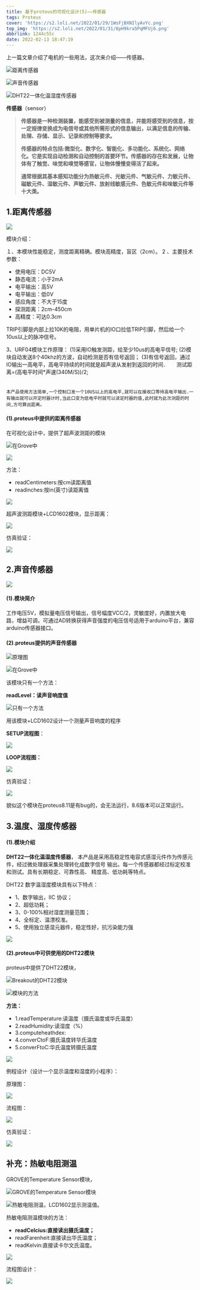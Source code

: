```yaml
---
title: 基于proteus的可视化设计(5)——传感器
tags: Proteus
cover: 'https://s2.loli.net/2022/01/29/1WsFjBXNIlyAvYc.png'
top_img: 'https://s2.loli.net/2022/01/31/8pH9kra5PqMFUj6.png'
abbrlink: 1244c55c
date: 2022-02-13 18:47:19
---
```


上一篇文章介绍了电机的一些用法，这次来介绍——传感器。

![距离传感器](https://s2.loli.net/2022/02/13/tVdRNsYSIyZPBrq.png)

![声音传感器](https://s2.loli.net/2022/02/13/D8oraYvJXlVQtbB.png)

![DHT22一体化温湿度传感器](https://s2.loli.net/2022/02/13/MkPCcfF9LOzopGU.png)

**传感器**（sensor）

> **传感器是一种检测装置，能感受到被测量的信息，并能将感受到的信息，按一定规律变换成为电信号或其他所需形式的信息输出，以满足信息的传输、处理、存储、显示、记录和控制等要求。**
>
>    **传感器的特点包括:微型化、数字化、智能化、多功能化、系统化、网络化。它是实现自动检测和自动控制的首要环节。传感器的存在和发展，让物体有了触觉、味觉和嗅觉等感官，让物体慢慢变得活了起来。**
>
>    **通常根据其基本感知功能分为热敏元件、光敏元件、气敏元件、力敏元件、磁敏元件、湿敏元件、声敏元件、放射线敏感元件、色敏元件和味敏元件等十大类。**

## 1.距离传感器



![](https://s2.loli.net/2022/02/13/iFnUAzLMD7rojQ4.png)

模块介绍：

１、本模块性能稳定，测度距离精确。模块高精度，盲区（2cm）。
 2 、主要技术参数：

- 使用电压：DC5V        
- 静态电流：小于2mA
- 电平输出：高5V           
- 电平输出：低0V
- 感应角度：不大于15度       
- 探测距离：2cm-450cm      
- 高精度：可达0.3cm

 TRIP引脚是内部上拉10K的电阻，用单片机的IO口拉低TRIP引脚，然后给一个10us以上的脉冲信号。 

3、URF04模块工作原理：
	(1)采用IO触发测距，给至少10us的高电平信号;
	(2)模块自动发送8个40khz的方波，自动检测是否有信号返回；
	(3)有信号返回，通过IO输出一高电平，高电平持续的时间就是超声波从发射到返回的时间．
　 			测试距离=(高电平时间*声速(340M/S))/2;   
　 

	本产品使用方法简单,一个控制口发一个10US以上的高电平,就可以在接收口等待高电平输出.一有输出就可以开定时器计时,当此口变为低电平时就可以读定时器的值,此时就为此次测距的时间,方可算出距离。 

#### (1).proteus中提供的距离传感器

在可视化设计中，提供了超声波测距的模块

![在Grove中](https://s2.loli.net/2022/02/13/zGUsZbBOhT2aYHj.png)

![](https://s2.loli.net/2022/02/13/YGSxjLfXyPiumV6.png)

方法：

- readCentimeters:按cm读距离值
- readinches:按in(英寸)读距离值

![](https://s2.loli.net/2022/02/13/IUmRWGnoDlwh9HN.png)

超声波测距模块+LCD1602模块，显示距离：

![](https://s2.loli.net/2022/02/13/ILaGfT5OVrmRBSJ.png)

仿真验证：

![](https://s2.loli.net/2022/02/13/SYIQ2pigeowxMO9.png)

## 2.声音传感器

![](https://s2.loli.net/2022/02/13/Zqncr4kAM6LVfew.png)

#### (1).模块简介

工作电压5V，模拟量电压信号输出，信号幅度VCC/2，灵敏度好，内置放大电路，增益可调，可通过AD转换获得声音强度的电压信号适用于arduino平台，兼容arduino传感器接口。



#### (2).proteus提供的声音传感器



![原理图](https://s2.loli.net/2022/02/13/L6TkOqB1Xh3xtim.png)

![在Grove中](https://s2.loli.net/2022/02/13/kSlOdi4rneVtcQD.png)

该模块只有一个方法：

**readLevel：读声音响度值**

![只有一个方法](https://s2.loli.net/2022/02/13/pEM1BrXVOn9dIRZ.png)

用该模块+LCD1602设计一个测量声音响度的程序

**SETUP流程图**：

![](https://s2.loli.net/2022/02/13/ohNsenm3YSCZUaI.png)

**LOOP流程图：**

![](https://s2.loli.net/2022/02/13/AF1xl6p5UtHJ3nb.png)

仿真验证：

![](https://s2.loli.net/2022/02/13/Jk2YlFucAfV84HL.png)

貌似这个模块在proteus8.11是有bug的，会无法运行，8.6版本可以正常运行。

## 3.温度、湿度传感器

#### (1).模块介绍

**DHT22一体化温湿度传感器**，      本产品是采用高稳定性电容式感湿元件作为传感元件，经过微处理器采集处理转化成数字信号 输出。每一个传感器都经过标定校准和测试。具有长期稳定、可靠性高、 精度高、低功耗等特点。

DHT22 数字温湿度模块具有以下特点： 

- 1、数字输出，IIC 协议；
- 2、超低功耗； 
- 3、0-100%相对湿度测量范围； 
- 4、全标定、温漂校准。 
- 5、使用独立感湿元器件，稳定性好，抗污染能力强

![](https://s2.loli.net/2022/02/19/ZqDmGVRLieTWYxc.png)

#### (2).proteus中可供使用的DHT22模块

proteus中提供了DHT22模块，

![Breakout的DHT22模块](https://s2.loli.net/2022/02/19/ZwimP7Ify16raks.png)

![模块的方法](https://s2.loli.net/2022/02/19/QbFMIcgEqVZa4SJ.png)

**方法：**

- 1.readTemperature:读温度（摄氏温度或华氏温度）
- 2.readHumidity:读湿度（%）
- 3.computeheathdex:
- 4.converCtoF:摄氏温度转华氏温度
- 5.converFtoC:华氏温度转摄氏温度

![](https://s2.loli.net/2022/02/19/fasNKTyOkRCtLbi.png)

例程设计（设计一个显示温度和湿度的小程序）：

原理图：

![](https://s2.loli.net/2022/02/19/Ra5Xcrli2vUemCD.png)

流程图：

![](https://s2.loli.net/2022/02/19/UEkFXQ7ltB5fhdp.png)

仿真验证：

![](https://s2.loli.net/2022/02/19/bsirlA6P2SxUvyn.png)

## 补充：热敏电阻测温

GROVE的Temperature Sensor模块，

![GROVE的Temperature Sensor模块](https://s2.loli.net/2022/02/19/yDUV4Luw5bQf82F.png)

![热敏电阻测温，LCD1602显示测温值。](https://s2.loli.net/2022/02/19/3aSWPNYqvCj921t.png)

热敏电阻测温模块的方法：

- **readCelcius:直接读出摄氏温度；**
- readFarenheit:直接读出华氏温度；
- readKelvin:直接读卡尔文氏温度。

![](https://s2.loli.net/2022/02/19/sU8BdApDxKfn3qm.png)

流程图设计：

![](https://s2.loli.net/2022/02/19/PGLYlCcuhvBWKiM.png)

